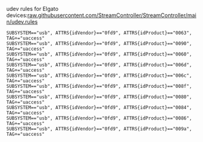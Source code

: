 udev rules for Elgato devices:[raw.githubusercontent.com/StreamController/StreamController/main/udev.rules](https://raw.githubusercontent.com/StreamController/StreamController/main/udev.rules)
```
SUBSYSTEM=="usb", ATTRS{idVendor}=="0fd9", ATTRS{idProduct}=="0063", TAG+="uaccess"
SUBSYSTEM=="usb", ATTRS{idVendor}=="0fd9", ATTRS{idProduct}=="0090", TAG+="uaccess"
SUBSYSTEM=="usb", ATTRS{idVendor}=="0fd9", ATTRS{idProduct}=="0060", TAG+="uaccess"
SUBSYSTEM=="usb", ATTRS{idVendor}=="0fd9", ATTRS{idProduct}=="006d", TAG+="uaccess"
SUBSYSTEM=="usb", ATTRS{idVendor}=="0fd9", ATTRS{idProduct}=="006c", TAG+="uaccess"
SUBSYSTEM=="usb", ATTRS{idVendor}=="0fd9", ATTRS{idProduct}=="008f", TAG+="uaccess"
SUBSYSTEM=="usb", ATTRS{idVendor}=="0fd9", ATTRS{idProduct}=="0080", TAG+="uaccess"
SUBSYSTEM=="usb", ATTRS{idVendor}=="0fd9", ATTRS{idProduct}=="0084", TAG+="uaccess"
SUBSYSTEM=="usb", ATTRS{idVendor}=="0fd9", ATTRS{idProduct}=="0086", TAG+="uaccess"
SUBSYSTEM=="usb", ATTRS{idVendor}=="0fd9", ATTRS{idProduct}=="009a", TAG+="uaccess"
```
